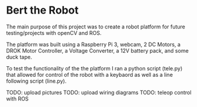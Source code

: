 # Bert the Robot 

The main purpose of this project was to create a robot platform for future testing/projects with openCV and ROS.

The platform was built using a Raspberry Pi 3, webcam, 2 DC Motors, a DROK Motor Controller, a Voltage Converter, a 12V battery pack, and some duck tape.

To test the functionality of the the platform I ran a python script (tele.py) that allowed for control of the robot with a keybaord as well as a line following script (line.py).   

TODO: upload pictures
TODO: upload wiring diagrams
TODO: teleop control with ROS
